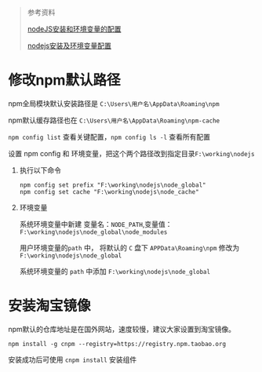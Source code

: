 > 参考资料
>
> [nodeJS安装和环境变量的配置](https://www.cnblogs.com/kingchan/p/13195461.html)
>
> [nodejs安装及环境变量配置](https://zhuanlan.zhihu.com/p/86241466)

# 修改npm默认路径

npm全局模块默认安装路径是 `C:\Users\用户名\AppData\Roaming\npm`

npm默认缓存路径也在 `C:\Users\用户名\AppData\Roaming\npm-cache`

`npm config list` 查看关键配置，`npm config ls -l` 查看所有配置

设置 npm config 和 环境变量，把这个两个路径改到指定目录`F:\working\nodejs`

1. 执行以下命令

   ```
   npm config set prefix "F:\working\nodejs\node_global"
   npm config set cache "F:\working\nodejs\node_cache"
   ```

2. 环境变量

   系统环境变量中新建 变量名：`NODE_PATH`,变量值：`F:\working\nodejs\node_global\node_modules`

   用户环境变量的`path` 中， 将默认的 `C` 盘下 `APPData\Roaming\npm` 修改为 `F:\working\nodejs\node_global`
   
   系统环境变量的 `path` 中添加 `F:\working\nodejs\node_global`

# 安装淘宝镜像

npm默认的仓库地址是在国外网站，速度较慢，建议大家设置到淘宝镜像。

```
npm install -g cnpm --registry=https://registry.npm.taobao.org
```

安装成功后可使用 `cnpm install` 安装组件


